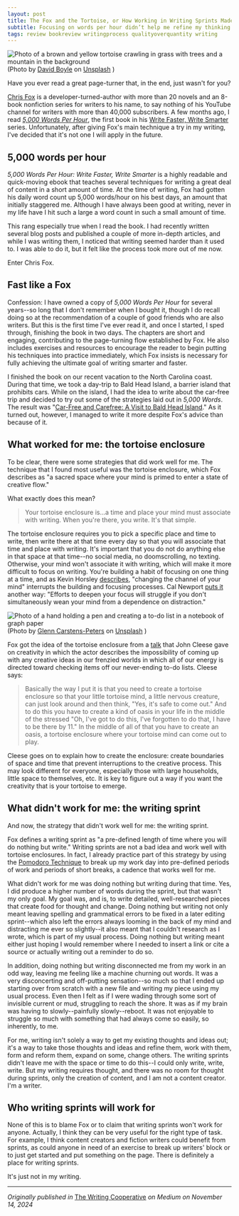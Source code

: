 ```yaml
---
layout: post
title: The Fox and the Tortoise, or How Working in Writing Sprints Made My Writing Faster But Not Better
subtitle: Focusing on words per hour didn’t help me refine my thinking
tags: review bookreview writingprocess qualityoverquantity writing
---
```

<div>
  <img class="mx-auto w-1/2" src="https://samanthaliskcarson.com/assets/img/tortoise_on_grass.jpg" alt="Photo of a brown and yellow tortoise crawling in grass with trees and a mountain in the background">
    <figcaption class="text-center">
      (Photo by <a href="https://unsplash.com/@boyledesign?utm_content=creditCopyText&utm_medium=referral&utm_source=unsplash">David Boyle</a> on <a href="https://unsplash.com/photos/brown-turtle-on-green-grass-0YOhYO0NXPs?utm_content=creditCopyText&utm_medium=referral&utm_source=unsplash">Unsplash</a>
      )
    </figcaption>
</div>

Have you ever read a great page-turner that, in the end, just wasn't for you?

[Chris Fox](https://www.chrisfoxwrites.com/) is a developer-turned-author with more than 20 novels and an 8-book nonfiction series for writers to his name, to say nothing of his YouTube channel for writers with more than 40,000 subscribers. A few months ago, I read [*5,000 Words Per Hour*](https://www.goodreads.com/book/show/25765338-5-000-words-per-hour?ac=1&from_search=true&qid=T31POvcVUO&rank=1), the first book in his [Write Faster, Write Smarter](https://www.chrisfoxwrites.com/write-faster-write-smarter/) series. Unfortunately, after giving Fox's main technique a try in my writing, I've decided that it's not one I will apply in the future.

## 5,000 words per hour

*5,000 Words Per Hour: Write Faster, Write Smarter* is a highly readable and quick-moving ebook that teaches several techniques for writing a great deal of content in a short amount of time. At the time of writing, Fox had gotten his daily word count up 5,000 words/hour on his best days, an amount that initially staggered me. Although I have always been good at writing, never in my life have I hit such a large a word count in such a small amount of time.

This rang especially true when I read the book. I had recently written several blog posts and published a couple of more in-depth articles, and while I was writing them, I noticed that writing seemed harder than it used to. I was able to do it, but it felt like the process took more out of me now.

Enter Chris Fox.

## Fast like a Fox

Confession: I have owned a copy of *5,000 Words Per Hour* for several years--so long that I don't remember when I bought it, though I do recall doing so at the recommendation of a couple of good friends who are also writers. But this is the first time I've ever read it, and once I started, I sped through, finishing the book in two days. The chapters are short and engaging, contributing to the page-turning flow established by Fox. He also includes exercises and resources to encourage the reader to begin putting his techniques into practice immediately, which Fox insists is necessary for fully achieving the ultimate goal of writing smarter and faster.

I finished the book on our recent vacation to the North Carolina coast. During that time, we took a day-trip to Bald Head Island, a barrier island that prohibits cars. While on the island, I had the idea to write about the car-free trip and decided to try out some of the strategies laid out in *5,000 Words*. The result was "[Car-Free and Carefree: A Visit to Bald Head Island](https://medium.com/the-new-outdoors/car-free-and-carefree-a-visit-to-bald-head-island-374544908d34)." As it turned out, however, I managed to write it more despite Fox's advice than because of it.

## What worked for me: the tortoise enclosure

To be clear, there were some strategies that did work well for me. The technique that I found most useful was the tortoise enclosure, which Fox describes as "a sacred space where your mind is primed to enter a state of creative flow."

What exactly does this mean?

> Your tortoise enclosure is...a time and place your mind must associate with writing. When you're there, you write. It's that simple.

The tortoise enclosure requires you to pick a specific place and time to write, then write there at that time every day so that you will associate that time and place with writing. It's important that you do not do anything else in that space at that time--no social media, no doomscrolling, no texting. Otherwise, your mind won't associate it with writing, which will make it more difficult to focus on writing. You're building a habit of focusing on one thing at a time, and as Kevin Horsley [describes](https://www.goodreads.com/book/show/20958539-unlimited-memory), "changing the channel of your mind" interrupts the building and focusing processes. Cal Newport [puts it](https://www.goodreads.com/book/show/27985224-deep-work) another way: "Efforts to deepen your focus will struggle if you don't simultaneously wean your mind from a dependence on distraction."

<div>
  <img class="mx-auto w-1/2" src="https://samanthaliskcarson.com/assets/img/todo_list_graph_paper.jpg" alt="Photo of a hand holding a pen and creating a to-do list in a notebook of graph paper">
    <figcaption class="text-center">
      (Photo by <a href="https://unsplash.com/@glenncarstenspeters?utm_content=creditCopyText&utm_medium=referral&utm_source=unsplash">Glenn Carstens-Peters</a> on <a href="https://unsplash.com/photos/person-writing-bucket-list-on-book-RLw-UC03Gwc?utm_content=creditCopyText&utm_medium=referral&utm_source=unsplash">Unsplash</a>
      )
    </figcaption>
</div>

Fox got the idea of the tortoise enclosure from a [talk](https://www.youtube.com/watch?v=y70nbDJI5Uk&list=LL) that John Cleese gave on creativity in which the actor describes the impossibility of coming up with any creative ideas in our frenzied worlds in which all of our energy is directed toward checking items off our never-ending to-do lists. Cleese says:

> Basically the way I put it is that you need to create a tortoise enclosure so that your little tortoise mind, a little nervous creature, can just look around and then think, "Yes, it's safe to come out." And to do this you have to create a kind of oasis in your life in the middle of the stressed "Oh, I've got to do this, I've forgotten to do that, I have to be there by 11." In the middle of all of that you have to create an oasis, a tortoise enclosure where your tortoise mind can come out to play.

Cleese goes on to explain how to create the enclosure: create boundaries of space and time that prevent interruptions to the creative process. This may look different for everyone, especially those with large households, little space to themselves, etc. It is key to figure out a way if you want the creativity that is your tortoise to emerge.
## What didn't work for me: the writing sprint
And now, the strategy that didn't work well for me: the writing sprint.

Fox defines a writing sprint as "a pre-defined length of time where you will do nothing but write." Writing sprints are not a bad idea and work well with tortoise enclosures. In fact, I already practice part of this strategy by using the [Pomodoro Technique](https://www.pomodorotechnique.com/) to break up my work day into pre-defined periods of work and periods of short breaks, a cadence that works well for me.

What didn't work for me was doing nothing but writing during that time. Yes, I did produce a higher number of words during the sprint, but that wasn't my only goal. My goal was, and is, to write detailed, well-researched pieces that create food for thought and change. Doing nothing but writing not only meant leaving spelling and grammatical errors to be fixed in a later editing sprint--which also left the errors always looming in the back of my mind and distracting me ever so slightly--it also meant that I couldn't research as I wrote, which is part of my usual process. Doing nothing but writing meant either just hoping I would remember where I needed to insert a link or cite a source or actually writing out a reminder to do so.

In addition, doing nothing but writing disconnected me from my work in an odd way, leaving me feeling like a machine churning out words. It was a very disconcerting and off-putting sensation--so much so that I ended up starting over from scratch with a new file and writing my piece using my usual process. Even then I felt as if I were wading through some sort of invisible current or mud, struggling to reach the shore. It was as if my brain was having to slowly--painfully slowly--reboot. It was not enjoyable to struggle so much with something that had always come so easily, so inherently, to me.

For me, writing isn't solely a way to get my existing thoughts and ideas out; it's a way to take those thoughts and ideas and refine them, work with them, form and reform them, expand on some, change others. The writing sprints didn't leave me with the space or time to do this--I could only write, write, write. But my writing requires thought, and there was no room for thought during sprints, only the creation of content, and I am not a content creator. I'm a writer.

## Who writing sprints will work for

None of this is to blame Fox or to claim that writing sprints won't work for anyone. Actually, I think they can be very useful for the right type of task. For example, I think content creators and fiction writers could benefit from sprints, as could anyone in need of an exercise to break up writers' block or to just get started and put something on the page. There is definitely a place for writing sprints.

It's just not in my writing.

***

*Originally published in* [The Writing Cooperative](https://medium.com/writing-cooperative/the-fox-and-the-tortoise-or-how-working-in-writing-sprints-made-my-writing-faster-but-not-better-87c726c0beed) *on Medium on November 14, 2024*
